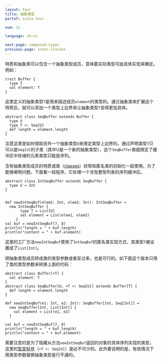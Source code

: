 ```yaml
---
layout: tour
title: 抽象类型
partof: scala-tour

num: 21

language: zh-cn

next-page: compound-types
previous-page: inner-classes
---
```


特质和抽象类可以包含一个抽象类型成员，意味着实际类型可由具体实现来确定。例如：

```tut
trait Buffer {
  type T
  val element: T
}
```
这里定义的抽象类型`T`是用来描述成员`element`的类型的。通过抽象类来扩展这个特质后，就可以添加一个类型上边界来让抽象类型`T`变得更加具体。

```tut
abstract class SeqBuffer extends Buffer {
  type U
  type T <: Seq[U]
  def length = element.length
}
```
注意这里是如何借助另外一个抽象类型`U`来限定类型上边界的。通过声明类型`T`只可以是`Seq[U]`的子类（其中U是一个新的抽象类型），这个`SeqBuffer`类就限定了缓冲区中存储的元素类型只能是序列。

含有抽象类型成员的特质或类（[classes](classes.html)）经常和匿名类的初始化一起使用。为了能够阐明问题，下面看一段程序，它处理一个涉及整型列表的序列缓冲区。

```tut
abstract class IntSeqBuffer extends SeqBuffer {
  type U = Int
}


def newIntSeqBuf(elem1: Int, elem2: Int): IntSeqBuffer =
  new IntSeqBuffer {
       type T = List[U]
       val element = List(elem1, elem2)
     }
val buf = newIntSeqBuf(7, 8)
println("length = " + buf.length)
println("content = " + buf.element)
```
这里的工厂方法`newIntSeqBuf`使用了`IntSeqBuf`的匿名类实现方式，其类型`T`被设置成了`List[Int]`。

把抽象类型成员转成类的类型参数或者反过来，也是可行的。如下面这个版本只用了类的类型参数来转换上面的代码：

```tut
abstract class Buffer[+T] {
  val element: T
}
abstract class SeqBuffer[U, +T <: Seq[U]] extends Buffer[T] {
  def length = element.length
}

def newIntSeqBuf(e1: Int, e2: Int): SeqBuffer[Int, Seq[Int]] =
  new SeqBuffer[Int, List[Int]] {
    val element = List(e1, e2)
  }

val buf = newIntSeqBuf(7, 8)
println("length = " + buf.length)
println("content = " + buf.element)
```

需要注意的是为了隐藏从方法`newIntSeqBuf`返回的对象的具体序列实现的类型，这里的[型变标号](variances.html)（`+T <: Seq[U]`）是必不可少的。此外要说明的是，有些情况下用类型参数替换抽象类型是行不通的。
